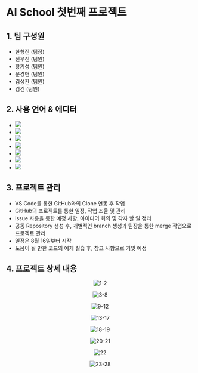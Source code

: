 # AI School 첫번째 프로젝트
## 1. 팀 구성원
- 한형진 (팀장)
- 전우진 (팀원)
- 황기성 (팀원)
- 문경현 (팀원)
- 김성환 (팀원)
- 김건 (팀원)

## 2. 사용 언어 & 에디터
- [<img src="https://img.shields.io/badge/HTML5-E34F26?style=flat-square&logo=HTML5&logoColor=white">](https://developer.mozilla.org/ko/docs/Learn/HTML/Introduction_to_HTML/Getting_started)
- [<img src="https://img.shields.io/badge/CSS3-1572B6?style=flat-square&logo=CSS3&logoColor=white">](https://developer.mozilla.org/ko/docs/Web/CSS)
- [<img src="https://img.shields.io/badge/JavaScript-F7DF1E?style=flat-square&logo=JavaScript&logoColor=424242">](https://developer.mozilla.org/ko/docs/Web/JavaScript)
- [<img src="https://img.shields.io/badge/jQuery-0769AD?style=flat-square&logo=jQuery&logoColor=white">](https://jquery.com/)
- [<img src="https://img.shields.io/badge/React-61DAFB?style=flat-square&logo=React&logoColor=black">](https://ko.reactjs.org/)
- [<img src="https://img.shields.io/badge/Node.js-339933?style=flat-square&logo=Node.js&logoColor=white">](https://nodejs.org/ko/)
- [<img src="https://img.shields.io/badge/Visual Studio Code-007ACC?style=flat-square&logo=Visual Studio Code&logoColor=white">](https://code.visualstudio.com/?wt.mc_id=DX_841432)

## 3. 프로젝트 관리
- VS Code를 통한 GitHub와의 Clone 연동 후 작업
- GitHub의 프로젝트를 통한 일정, 작업 조율 및 관리
- issue 사용을 통한 예정 사항, 아이디어 회의 및 각자 할 일 정리
- 공동 Repository 생성 후, 개별적인 branch 생성과 팀장을 통한 merge 작업으로 프로젝트 관리
- 일정은 8월 16일부터 시작
- 도움이 될 만한 코드의 예제 실습 후, 참고 사항으로 커밋 예정

## 4. 프로젝트 상세 내용
<div align='center'>

![1-2](https://user-images.githubusercontent.com/104360734/199012590-8ca95b4a-d655-4e13-930e-ad0af3eb73d1.gif)

![3-8](https://user-images.githubusercontent.com/104360734/199013315-2e35c796-d511-4ed2-9ced-57600b06f104.gif)

![9-12](https://user-images.githubusercontent.com/104360734/199013429-e2033449-1cd2-46ca-ae80-7f3d8141b55f.gif)

![13-17](https://user-images.githubusercontent.com/104360734/199013212-b404d328-3071-492d-aaab-f2e09d1b9d21.gif)

![18-19](https://user-images.githubusercontent.com/104360734/199013086-c6d5e281-0a70-41ad-8692-65be2180fb1e.gif)
  
![20-21](https://user-images.githubusercontent.com/104360734/199014137-65074100-4a03-40b4-aa57-f4859b0fd7c1.gif)
  
![22](https://user-images.githubusercontent.com/104360734/199014155-fbd30b27-ed63-4cc4-9316-48c063fcdf44.gif)
  
![23-28](https://user-images.githubusercontent.com/104360734/199014165-e0d98b55-0cac-489b-b6db-58dea0bf8f39.gif)

</div>
